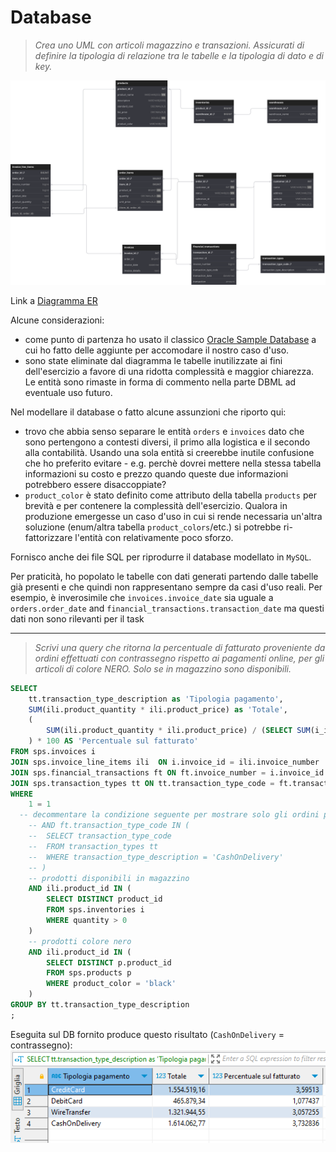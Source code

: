 # Database

> _Crea uno UML con articoli magazzino e transazioni. Assicurati di definire la tipologia di relazione tra le tabelle e la tipologia di dato e di key._

![Diagramma ER](<SPS Assignment.svg>)

Link a [Diagramma ER](https://dbdiagram.io/d/SPS-Assignment-661fa44f03593b6b61385d61)

Alcune considerazioni:

- come punto di partenza ho usato il classico [Oracle Sample Database](https://www.oracletutorial.com/getting-started/oracle-sample-database/) a cui ho fatto delle aggiunte per accomodare il nostro caso d'uso.
- sono state eliminate dal diagramma le tabelle inutilizzate ai fini dell'esercizio a favore di una ridotta complessità e maggior chiarezza. Le entità sono rimaste in forma di commento nella parte DBML ad eventuale uso futuro.

Nel modellare il database o fatto alcune assunzioni che riporto qui:

- trovo che abbia senso separare le entità `orders` e `invoices` dato che sono pertengono a contesti diversi, il primo alla logistica e il secondo alla contabilità. Usando una sola entità si creerebbe inutile confusione che ho preferito evitare - e.g. perchè dovrei mettere nella stessa tabella informazioni su costo e prezzo quando queste due informazioni potrebbero essere disaccoppiate?
- `product_color` è stato definito come attributo della tabella `products` per brevità e per contenere la complessità dell'esercizio. Qualora in produzione emergesse un caso d'uso in cui si rende necessaria un'altra soluzione (enum/altra tabella `product_colors`/etc.) si potrebbe ri-fattorizzare l'entità con relativamente poco sforzo.

Fornisco anche dei file SQL per riprodurre il database modellato in `MySQL`.

Per praticità, ho popolato le tabelle con dati generati partendo dalle tabelle già presenti e che quindi non rappresentano sempre da casi d'uso reali. Per esempio, è inverosimile che `invoices.invoice_date` sia uguale a `orders.order_date` and `financial_transactions.transaction_date` ma questi dati non sono rilevanti per il task

---

> _Scrivi una query che ritorna la percentuale di fatturato proveniente da ordini effettuati con contrassegno rispetto ai pagamenti online, per gli articoli di colore NERO. Solo se in magazzino sono disponibili._

```sql
SELECT
	tt.transaction_type_description as 'Tipologia pagamento',
	SUM(ili.product_quantity * ili.product_price) as 'Totale',
	(
		SUM(ili.product_quantity * ili.product_price) / (SELECT SUM(i_ili.product_quantity * i_ili.product_price) FROM sps.invoice_line_items i_ili)
	) * 100 AS 'Percentuale sul fatturato'
FROM sps.invoices i
JOIN sps.invoice_line_items ili  ON i.invoice_id = ili.invoice_number
JOIN sps.financial_transactions ft ON ft.invoice_number = i.invoice_id
JOIN sps.transaction_types tt ON tt.transaction_type_code = ft.transaction_type_code
WHERE
	1 = 1
  -- decommentare la condizione seguente per mostrare solo gli ordini pagati con contrassegno
	-- AND ft.transaction_type_code IN (
	-- 	SELECT transaction_type_code
	-- 	FROM transaction_types tt
	-- 	WHERE transaction_type_description = 'CashOnDelivery'
	-- )
	-- prodotti disponibili in magazzino
	AND ili.product_id IN (
		SELECT DISTINCT product_id
		FROM sps.inventories i
		WHERE quantity > 0
	)
	-- prodotti colore nero
	AND ili.product_id IN (
		SELECT DISTINCT p.product_id
		FROM sps.products p
		WHERE product_color = 'black'
	)
GROUP BY tt.transaction_type_description
;
```

Eseguita sul DB fornito produce questo risultato (`CashOnDelivery` = contrassegno):
![Screenshot console DBeaver dell'esecuzione della query](results.png)

